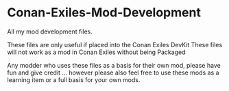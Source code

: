 # Conan-Exiles-Mod-Development
All my mod development files.

These files are only useful if placed into the Conan Exiles DevKit
These files will not work as a mod in Conan Exiles without being Packaged

Any modder who uses these files as a basis for their own mod, please have fun and give credit ... however please also feel free to use these mods as a learning item or a full  basis for your own mods.
